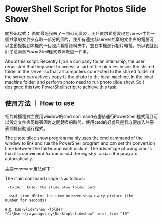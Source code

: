 # PowerShell Script for Photos Slide Show

關於此程式：
由於最近我去了一間公司實習，用戶要求希望實現在server中的一個共享的文件夾存取一部分的圖片，使所有連接該server共享的文件夾的電腦可以主動複製到本機的一個照片輪播資料夾中，並在本機進行相片輪播。所以我就設計了這兩個PowerShell程式去實現這一件事。

About this script:
Recently I join a company for an internship, the user requested that they want to access a part of the pictures inside the shared folder in the server so that all computers connected to the shared folder of the server can actively copy to the photo to the local machine. In the local machine folder, and perform photo need to run photo slide show. So I designed this two PowerShell script to achieve this task.

## 使用方法 ｜ How to use

相片輪播程式主要用window的cmd command去連結運行PowerShell程式而且可以設定文件夾同每張圖片之間轉換的時間，使用cmd的好處只是我方便加入註冊表開機自動運行程式。

The photo slide show program mainly uses the cmd command of the window to link and run the PowerShell program and can set the conversion time between the folder and each picture. The advantage of using cmd is that it is convenient for me to add the registry to start the program automatically.

主要command用法如下：

The main command usage is as follows:

<code> -folder  :Enter the slide show folder path </code>

<code> -wait_time  :Enter the time between show every picture (the number for seconds) </code>

e.g <code> Run-SliderShow -folder "C:\Users\raywongstudy\Desktop\slideshow" -wait_time "10" </code>
